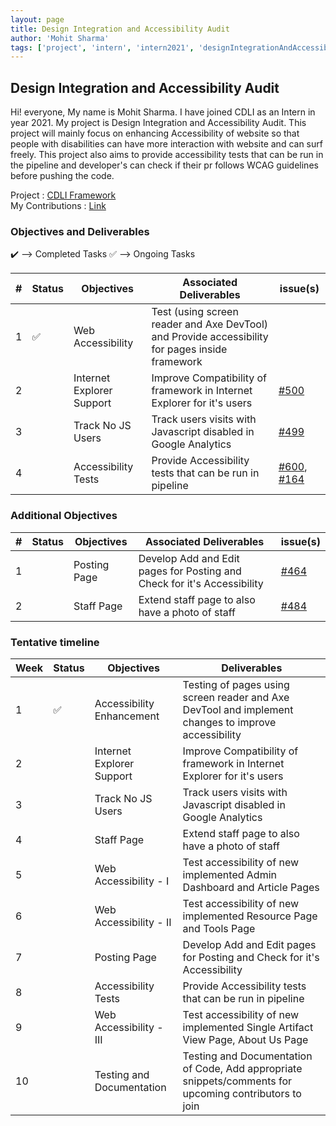 ```yaml
---
layout: page
title: Design Integration and Accessibility Audit
author: 'Mohit Sharma'
tags: ['project', 'intern', 'intern2021', 'designIntegrationAndAccessibilityAudit']
---
```


## Design Integration and Accessibility Audit
Hi! everyone, My name is Mohit Sharma. I have joined CDLI as an Intern in year 2021. My project is Design Integration and Accessibility Audit. This project will mainly focus on enhancing Accessibility of website so that people with disabilities can have more interaction with website and can surf freely. This project also aims to provide accessibility tests that can be run in the pipeline and developer's can check if their pr follows WCAG guidelines before pushing the code.

Project : [CDLI Framework](https://gitlab.com/cdli/framework)  <br/>
My Contributions : [Link](https://gitlab.com/cdli/framework/-/merge_requests?scope=all&state=all&author_username=ViperM)

### Objectives and Deliverables

:heavy_check_mark: --> Completed Tasks
:white_check_mark: --> Ongoing Tasks

| \# | Status  | Objectives         | Associated Deliverables                                             | issue(s) |
| --- | --- | ------------------ | ------------------------------------------------------------------- | -------- |
| 1 | :white_check_mark: | Web Accessibility | Test (using screen reader and Axe DevTool) and Provide accessibility for pages inside framework |   |
| 2 | | Internet Explorer Support | Improve Compatibility of framework in Internet Explorer for it's users | [#500](https://gitlab.com/cdli/framework/-/issues/500) |
| 3 | | Track No JS Users | Track users visits with Javascript disabled in Google Analytics | [#499](https://gitlab.com/cdli/framework/-/issues/499) |
| 4 | | Accessibility Tests | Provide Accessibility tests that can be run in pipeline | [#600](https://gitlab.com/cdli/framework/-/issues/600), [#164](https://gitlab.com/cdli/framework/-/issues/164) |


### Additional Objectives

| \# | Status  | Objectives                    | Associated Deliverables         | issue(s) |
| --- | --- | ----------------------------- | ---------------------------------------------- | -------- |
| 1 | | Posting Page | Develop Add and Edit pages for Posting and Check for it's Accessibility | [#464](https://gitlab.com/cdli/framework/-/issues/464) |
| 2 | | Staff Page | Extend staff page to also have a photo of staff | [#484](https://gitlab.com/cdli/framework/-/issues/484) |


### Tentative timeline  

| Week | Status  |Objectives | Deliverables |
|---|---|---|---|
|1| :white_check_mark: | Accessibility Enhancement | Testing of pages using screen reader and Axe DevTool and implement changes to improve accessibility |
|2| | Internet Explorer Support | Improve Compatibility of framework in Internet Explorer for it's users |
|3| | Track No JS Users | Track users visits with Javascript disabled in Google Analytics |
|4| | Staff Page | Extend staff page to also have a photo of staff |
|5| | Web Accessibility - I | Test accessibility of new implemented Admin Dashboard and Article Pages | 
|6| | Web Accessibility - II | Test accessibility of new implemented Resource Page and Tools Page |
|7| | Posting Page | Develop Add and Edit pages for Posting and Check for it's Accessibility |
|8| | Accessibility Tests | Provide Accessibility tests that can be run in pipeline |
|9| | Web Accessibility - III | Test accessibility of new implemented Single Artifact View Page, About Us Page |
|10| | Testing and Documentation | Testing and Documentation of Code, Add appropriate snippets/comments for upcoming contributors to join |



